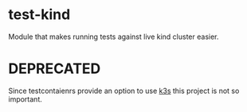 # test-kind
Module that makes running tests against live kind cluster easier. 

# DEPRECATED

Since testcontaienrs provide an option to use [k3s](https://golang.testcontainers.org/modules/k3s/) this project is not so important.

